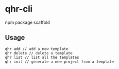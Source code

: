 # qhr-cli
npm package scaffold

## Usage
```angular2html
qhr add // add a new template
qhr delete // delete a template
qhr list // list all the templates
qhr init // generate a new project from a template

```
